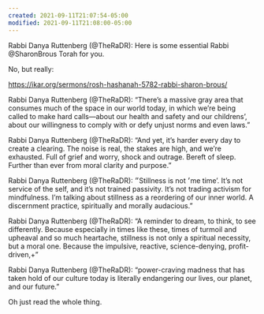 ```yaml
---
created: 2021-09-11T21:07:54-05:00
modified: 2021-09-11T21:08:00-05:00
---
```


Rabbi Danya Ruttenberg (@TheRaDR): Here is some essential Rabbi @SharonBrous Torah for you. 

No, but really:

https://ikar.org/sermons/rosh-hashanah-5782-rabbi-sharon-brous/

Rabbi Danya Ruttenberg (@TheRaDR): “There’s a massive gray area that consumes much of the space in our world today, in which we’re being called to make hard calls—about our health and safety and our childrens’, about our willingness to comply with or defy unjust norms and even laws.”

Rabbi Danya Ruttenberg (@TheRaDR): “And yet, it’s harder every day to create a clearing. The noise is real, the stakes are high, and we’re exhausted. Full of grief and worry, shock and outrage. Bereft of sleep. Further than ever from moral clarity and purpose.”

Rabbi Danya Ruttenberg (@TheRaDR): ״Stillness is not ׳me time’. It’s not service of the self, and it’s not trained passivity. It’s not trading
activism for mindfulness.
I’m talking about stillness as a reordering of our inner world. A discernment practice, spiritually and morally audacious.”

Rabbi Danya Ruttenberg (@TheRaDR): “A reminder to dream, to think, to see differently. Because especially in times like these, times of turmoil and upheaval and so much heartache, stillness is not only a spiritual necessity, but a moral one. Because the impulsive, reactive, science-denying, profit-driven,+”

Rabbi Danya Ruttenberg (@TheRaDR): “power-craving madness that has taken hold of our culture today is literally endangering our lives, our planet, and our future.”

Oh just read the whole thing.
